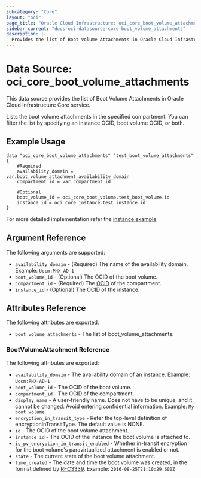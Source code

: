 ```yaml
---
subcategory: "Core"
layout: "oci"
page_title: "Oracle Cloud Infrastructure: oci_core_boot_volume_attachments"
sidebar_current: "docs-oci-datasource-core-boot_volume_attachments"
description: |-
  Provides the list of Boot Volume Attachments in Oracle Cloud Infrastructure Core service
---
```


# Data Source: oci_core_boot_volume_attachments
This data source provides the list of Boot Volume Attachments in Oracle Cloud Infrastructure Core service.

Lists the boot volume attachments in the specified compartment. You can filter the
list by specifying an instance OCID, boot volume OCID, or both.


## Example Usage

```hcl
data "oci_core_boot_volume_attachments" "test_boot_volume_attachments" {
	#Required
	availability_domain = var.boot_volume_attachment_availability_domain
	compartment_id = var.compartment_id

	#Optional
	boot_volume_id = oci_core_boot_volume.test_boot_volume.id
	instance_id = oci_core_instance.test_instance.id
}
```
For more detailed implementation refer the [instance example](https://github.com/oracle/terraform-provider-oci/tree/master/examples/compute/instance)

## Argument Reference

The following arguments are supported:

* `availability_domain` - (Required) The name of the availability domain.  Example: `Uocm:PHX-AD-1` 
* `boot_volume_id` - (Optional) The OCID of the boot volume.
* `compartment_id` - (Required) The [OCID](https://docs.cloud.oracle.com/iaas/Content/General/Concepts/identifiers.htm) of the compartment.
* `instance_id` - (Optional) The OCID of the instance.


## Attributes Reference

The following attributes are exported:

* `boot_volume_attachments` - The list of boot_volume_attachments.

### BootVolumeAttachment Reference

The following attributes are exported:

* `availability_domain` - The availability domain of an instance.  Example: `Uocm:PHX-AD-1` 
* `boot_volume_id` - The OCID of the boot volume.
* `compartment_id` - The OCID of the compartment.
* `display_name` - A user-friendly name. Does not have to be unique, and it cannot be changed. Avoid entering confidential information.  Example: `My boot volume` 
* `encryption_in_transit_type` - Refer the top-level definition of encryptionInTransitType. The default value is NONE. 
* `id` - The OCID of the boot volume attachment.
* `instance_id` - The OCID of the instance the boot volume is attached to.
* `is_pv_encryption_in_transit_enabled` - Whether in-transit encryption for the boot volume's paravirtualized attachment is enabled or not.
* `state` - The current state of the boot volume attachment.
* `time_created` - The date and time the boot volume was created, in the format defined by [RFC3339](https://tools.ietf.org/html/rfc3339).  Example: `2016-08-25T21:10:29.600Z` 


